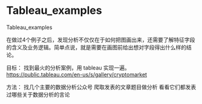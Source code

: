 # Tableau_examples
Tableau_examples

在做过4个例子之后，发现分析不仅仅在于如何把图画出来，还需要了解特征字段的含义及业务逻辑。简单点说，就是需要在画图前给出想对字段得出什么样的结论。

目标：
找到最火的分析案例，用 tableau 实现一遍。
https://public.tableau.com/en-us/s/gallery/cryptomarket

方法：
找几个主要的数据分析公众号
爬取发表的文章题目做分析
看看它们都发表过哪些关于数据分析的言论

